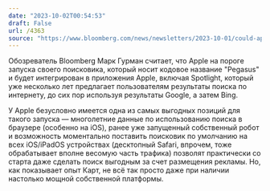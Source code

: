 ```yaml
---
date: "2023-10-02T00:54:53"
draft: False
url: /4363
source: "https://www.bloomberg.com/news/newsletters/2023-10-01/could-apple-replace-google-with-own-search-engine-it-s-possible-but-unlikely-ln7gywed"
---
```


Обозреватель Bloomberg Марк Гурман считает, что Apple на пороге запуска своего поисковика, который носит кодовое название "Pegasus" и будет интегрирован в приложения Apple, включая Spotlight, который уже несколько лет предлагает пользователям результаты поиска по интернету, до сих пор используя результаты Google, а затем Bing.

У Apple безусловно имеется одна из самых выгодных позиций для такого запуска — многолетние данные по использованию поиска в браузере (особенно на iOS), ранее уже запущенный собственный робот и возможность моментально поставить поисковик по умолчанию на всех iOS/iPadOS устройствах (десктопный Safari, впрочем, тоже обрабатывает вполне весомую часть трафика) позволят практически со старта даже сделать поиск выгодным за счет размещения рекламы. Но, как показывает опыт Карт, не всё так просто даже при наличии настолько мощной собственной платформы.
